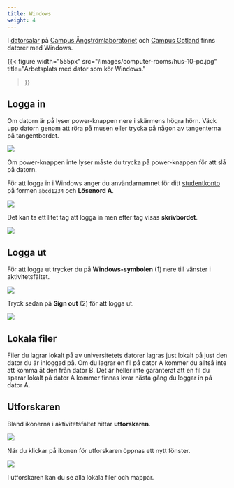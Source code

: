 ```yaml
---
title: Windows
weight: 4
---
```


I [datorsalar](computer-rooms) på [Campus Ångströmlaboratoriet][ångström] och
[Campus Gotland][gotland] finns datorer med Windows. 

[ångström]: https://www.uu.se/campus/angstromlaboratoriet

[gotland]: https://www.uu.se/campus/gotland

{{< figure 
    width="555px" 
    src="/images/computer-rooms/hus-10-pc.jpg" 
    title="Arbetsplats med dator som kör Windows." 
>}}

## Logga in 

Om datorn är på lyser power-knappen nere i skärmens högra hörn. Väck upp datorn
genom att röra på musen eller trycka på någon av tangenterna på tangentbordet.

![](/images/computer-rooms/power-button.png)

Om power-knappen inte lyser måste du trycka på power-knappen för
att slå på datorn. 

För att logga in i Windows anger du användarnamnet för ditt
[studentkonto][studentkonto] på formen `abcd1234` och **Lösenord A**.

[studentkonto]: preparation/#studentkonto

![](/images/linux/windows-10-login.jpg?width=444px)

Det kan ta ett litet tag att logga in men efter tag visas **skrivbordet**. 

![](/images/studenttjanster/windows/desktop.png)

## Logga ut

För att logga ut trycker du på **Windows-symbolen** (1) nere till vänster i
aktivitetsfältet. 

![](/images/studenttjanster/windows/windows-symbol.png)

Tryck sedan på **Sign out** (2) för att logga ut. 

![](/images/studenttjanster/windows/sign-out.png?width=300px)


## Lokala filer

Filer du lagrar lokalt på av universitetets datorer lagras just lokalt på just
den dator du är inloggad på. Om du lagrar en fil på dator A kommer du alltså
inte att komma åt den från dator B. Det är heller inte garanterat att en fil du
sparar lokalt på dator A kommer finnas kvar nästa gång du loggar in på dator A. 

## Utforskaren

Bland ikonerna i aktivitetsfältet hittar **utforskaren**. 

![](/images/studenttjanster/windows/taskbar-explorer.png)

När du klickar på ikonen för utforskaren öppnas ett nytt fönster. 

![](/images/studenttjanster/windows/file-explorer-1.png)

I utforskaren kan du se alla lokala filer och mappar. 
